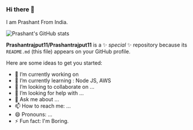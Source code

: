 ### Hi there 👋

I am Prashant From India. 

![Prashant's GitHub stats](https://github-readme-stats.vercel.app/api?username=Prashantrajput11&hide=contribs,prs)


**Prashantrajput11/Prashantrajput11** is a ✨ _special_ ✨ repository because its `README.md` (this file) appears on your GitHub profile.

Here are some ideas to get you started:

- 🔭 I’m currently working on 
- 🌱 I’m currently learning :  Node JS, AWS
- 👯 I’m looking to collaborate on ...
- 🤔 I’m looking for help with ...
- 💬 Ask me about ...
- 📫 How to reach me: ...
- 😄 Pronouns: ...
- ⚡ Fun fact: I'm Boring.
